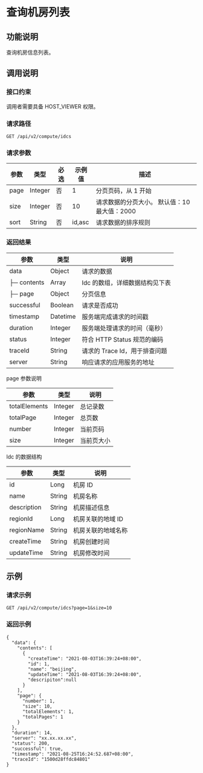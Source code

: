 查询机房列表
===========================



功能说明
-------------------------

查询机房信息列表。

调用说明
-------------------------

### 接口约束

调用者需要具备 HOST_VIEWER 权限。

### 请求路径

`GET /api/v2/compute/idcs`

### 请求参数



|  参数  |   类型    | 必选 |  示例值   |                             描述                             |
|------|---------|----|--------|------------------------------------------------------------|
| page | Integer | 否  | 1      | 分页页码，从 1 开始                                                |
| size | Integer | 否  | 10     | 请求数据的分页大小。 默认值：10 最大值：2000 |
| sort | String  | 否  | id,asc | 请求数据的排序规则                                                  |



### 返回结果



|     参数      |    类型    |          说明          |
|-------------|----------|----------------------|
| data        | Object   | 请求的数据                |
| ├─ contents | Array    | Idc 的数组，详细数据结构见下表    |
| ├─ page     | Object   | 分页信息                 |
| successful  | Boolean  | 请求是否成功               |
| timestamp   | Datetime | 服务端完成请求的时间戳          |
| duration    | Integer  | 服务端处理请求的时间（毫秒）       |
| status      | Integer  | 符合 HTTP Status 规范的编码 |
| traceId     | String   | 请求的 Trace Id，用于排查问题  |
| server      | String   | 响应请求的应用服务的地址         |



page 参数说明


|      参数       |   类型    |  说明   |
|---------------|---------|-------|
| totalElements | Integer | 总记录数  |
| totalPage     | Integer | 总页数   |
| number        | Integer | 当前页码  |
| size          | Integer | 当前页大小 |



Idc 的数据结构


|     参数      |   类型   |     说明     |
|-------------|--------|------------|
| id          | Long   | 机房 ID      |
| name        | String | 机房名称       |
| description | String | 机房描述信息     |
| regionId    | Long   | 机房关联的地域 ID |
| regionName  | String | 机房关联的地域名称  |
| createTime  | String | 机房创建时间     |
| updateTime  | String | 机房修改时间     |



示例
-----------------------

### 请求示例

`GET /api/v2/compute/idcs?page=1&size=10`

### 返回示例

```unknow
{
  "data": {
    "contents": [
      {
        "createTime": "2021-08-03T16:39:24+08:00",
        "id": 1,
        "name": "beijing",
        "updateTime": "2021-08-03T16:39:24+08:00",
        "descripiton":null
      }
    ],
    "page": {
      "number": 1,
      "size": 10,
      "totalElements": 1,
      "totalPages": 1
    }
  },
  "duration": 14,
  "server": "xx.xx.xx.xx",
  "status": 200,
  "successful": true,
  "timestamp": "2021-08-25T16:24:52.687+08:00",
  "traceId": "1500d28ffdc84801"
}
```
